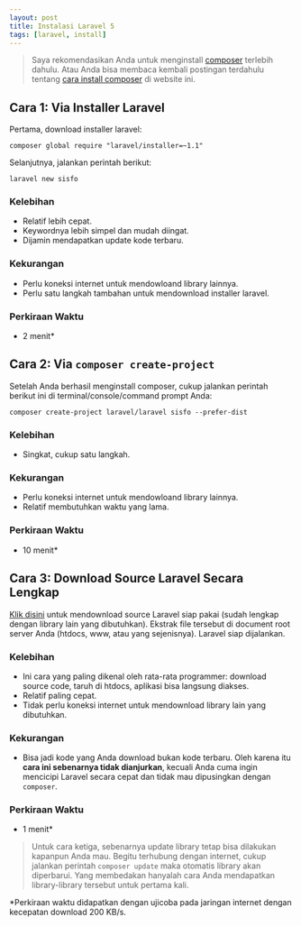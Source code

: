 ```yaml
---
layout: post
title: Instalasi Laravel 5
tags: [laravel, install]
---
```


> Saya rekomendasikan Anda untuk menginstall [composer](https://getcomposer.org/) terlebih dahulu. Atau Anda bisa membaca kembali postingan terdahulu tentang [cara install composer](http://id-laravel.com/post/instalasi-laravel-4/) di website ini.

## Cara 1: Via Installer Laravel

Pertama, download installer laravel:

	composer global require "laravel/installer=~1.1"
	
Selanjutnya, jalankan perintah berikut:

	laravel new sisfo
		

### Kelebihan
* Relatif lebih cepat. 
* Keywordnya lebih simpel dan mudah diingat.
* Dijamin mendapatkan update kode terbaru.

### Kekurangan
* Perlu koneksi internet untuk mendowloand library lainnya.
* Perlu satu langkah tambahan untuk mendownload installer laravel.

### Perkiraan Waktu
* 2 menit*

## Cara 2: Via `composer create-project`

Setelah Anda berhasil menginstall composer, cukup jalankan perintah berikut ini di terminal/console/command prompt Anda:

	composer create-project laravel/laravel sisfo --prefer-dist

### Kelebihan
* Singkat, cukup satu langkah.

### Kekurangan
* Perlu koneksi internet untuk mendowloand library lainnya.
* Relatif membutuhkan waktu yang lama.

### Perkiraan Waktu
* 10 menit*

## Cara 3: Download Source Laravel Secara Lengkap

[Klik disini](/download) untuk mendownload source Laravel siap pakai (sudah lengkap dengan library lain yang dibutuhkan). Ekstrak file tersebut di document root server Anda (htdocs, www, atau yang sejenisnya). Laravel siap dijalankan.


### Kelebihan
* Ini cara yang paling dikenal oleh rata-rata programmer: download source code, taruh di htdocs, aplikasi bisa langsung diakses.
* Relatif paling cepat.
* Tidak perlu koneksi internet untuk mendownload library lain yang dibutuhkan.

### Kekurangan
* Bisa jadi kode yang Anda download bukan kode terbaru. Oleh karena itu **cara ini sebenarnya tidak dianjurkan**, kecuali Anda cuma ingin mencicipi Laravel secara cepat dan tidak mau dipusingkan dengan `composer`. 

### Perkiraan Waktu
* 1 menit*

> Untuk cara ketiga, sebenarnya update library tetap bisa dilakukan kapanpun Anda mau. Begitu terhubung dengan internet, cukup jalankan perintah `composer update` maka otomatis library akan diperbarui. Yang membedakan hanyalah cara Anda mendapatkan library-library tersebut untuk pertama kali.  

<p class="text-muted">
*Perkiraan waktu didapatkan dengan ujicoba pada jaringan internet dengan kecepatan download 200 KB/s.
</p>

